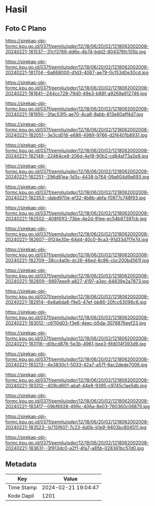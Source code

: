 # Hasil

## Foto C Plano

https://sirekap-obj-formc.kpu.go.id/037f/pemilu/pdpr/12/18/06/20/02/1218062002008-20240221-181537--31cf3789-dd6e-4b74-bdd2-804376fc105b.jpg

https://sirekap-obj-formc.kpu.go.id/037f/pemilu/pdpr/12/18/06/20/02/1218062002008-20240221-181704--6a668000-d1d3-4067-ae79-0cf53d0e30cd.jpg

https://sirekap-obj-formc.kpu.go.id/037f/pemilu/pdpr/12/18/06/20/02/1218062002008-20240221-181841--244cc728-79d0-49e3-b88f-a9269a912746.jpg

https://sirekap-obj-formc.kpu.go.id/037f/pemilu/pdpr/12/18/06/20/02/1218062002008-20240221-181950--3fac53f5-ae70-4ca9-8abb-813e60aff4d7.jpg

https://sirekap-obj-formc.kpu.go.id/037f/pemilu/pdpr/12/18/06/20/02/1218062002008-20240221-182051--3e3cd016-e686-4989-9766-d2f4401b8931.jpg

https://sirekap-obj-formc.kpu.go.id/037f/pemilu/pdpr/12/18/06/20/02/1218062002008-20240221-182148--22464ce8-206d-4e18-90b2-cd84af73a2e9.jpg

https://sirekap-obj-formc.kpu.go.id/037f/pemilu/pdpr/12/18/06/20/02/1218062002008-20240221-182251--296d81ea-1d3c-4438-b764-09a604d9a693.jpg

https://sirekap-obj-formc.kpu.go.id/037f/pemilu/pdpr/12/18/06/20/02/1218062002008-20240221-182353--dabd970e-ef32-4b8b-abfa-f0977c748f93.jpg

https://sirekap-obj-formc.kpu.go.id/037f/pemilu/pdpr/12/18/06/20/02/1218062002008-20240221-182502--408f61f2-73be-4e2d-91ee-ec54b67397cb.jpg

https://sirekap-obj-formc.kpu.go.id/037f/pemilu/pdpr/12/18/06/20/02/1218062002008-20240221-182607--9124e30e-64d4-40c0-9ca3-91d33d7f7e7d.jpg

https://sirekap-obj-formc.kpu.go.id/037f/pemilu/pdpr/12/18/06/20/02/1218062002008-20240221-182709--38cc4a0b-dc26-46ed-8c86-cbc200bd561f.jpg

https://sirekap-obj-formc.kpu.go.id/037f/pemilu/pdpr/12/18/06/20/02/1218062002008-20240221-182809--9897eee9-a827-4197-a3ec-84839e2a7873.jpg

https://sirekap-obj-formc.kpu.go.id/037f/pemilu/pdpr/12/18/06/20/02/1218062002008-20240221-182914--6e8a6da8-f9e5-47ef-bb86-20fcc63096c6.jpg

https://sirekap-obj-formc.kpu.go.id/037f/pemilu/pdpr/12/18/06/20/02/1218062002008-20240221-183012--c6110d03-f3e6-4eec-b5da-3078876eef23.jpg

https://sirekap-obj-formc.kpu.go.id/037f/pemilu/pdpr/12/18/06/20/02/1218062002008-20240221-183116--d0bcd876-5e3b-4961-bee3-6fd014f393d9.jpg

https://sirekap-obj-formc.kpu.go.id/037f/pemilu/pdpr/12/18/06/20/02/1218062002008-20240221-183213--4e3830c1-5033-42a7-a57f-6ac2dede7006.jpg

https://sirekap-obj-formc.kpu.go.id/037f/pemilu/pdpr/12/18/06/20/02/1218062002008-20240221-183312--409cd601-abaf-44e8-9395-c9745c1ae5db.jpg

https://sirekap-obj-formc.kpu.go.id/037f/pemilu/pdpr/12/18/06/20/02/1218062002008-20240221-183417--09bf6928-499c-406a-8e03-760360c06879.jpg

https://sirekap-obj-formc.kpu.go.id/037f/pemilu/pdpr/12/18/06/20/02/1218062002008-20240221-183523--b715f607-7c23-4d0b-b1e9-9403bc804511.jpg

https://sirekap-obj-formc.kpu.go.id/037f/pemilu/pdpr/12/18/06/20/02/1218062002008-20240221-183631--3f913dc0-a2f1-4fa7-a85b-028361bc57d0.jpg


## Metadata

| Key        | Value               |
| ---------- | ------------------- |
| Time Stamp | 2024-02-21 19:04:47 |
| Kode Dapil | 1201                |



